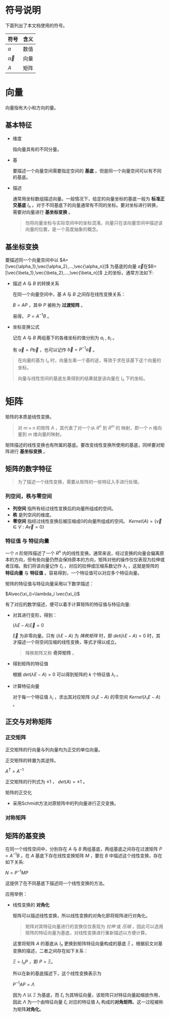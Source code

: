 # 符号说明

下面列出了本文档使用的符号。

| 符号           | 含义 |
|:---------------|:-----|
| $a$            | 数值 |
| $\vec{\alpha}$ | 向量 |
| $A$            | 矩阵 |


# 向量
向量指有大小和方向的量。

## 基本特征
* 维度

    指向量具有的不同分量。

* 基

    要描述一个向量空间需要指定空间的 **基底** 。但是同一个向量空间可以有不同的基底。

* 描述

    通常用坐标数组描述向量。一般情况下，给定的向量坐标的基底一般为 **标准正交基底** $I_n$ 。对于不同基底下的向量通常有不同的坐标。要对坐标进行转换，需要对向量进行 **基坐标变换** 。
    > 勿将向量坐标与实际空间中的坐标混淆。向量只在该向量空间中描述该向量的位置，是一个高度抽象的概念。

## 基坐标变换

要描述同一个向量空间中以 $A=[\vec{\alpha_1},\vec{\alpha_2},...,\vec{\alpha_n}]$ 为基底的向量 $\vec{a}$在$B=[\vec{\beta_1},\vec{\beta_2},...,\vec{\beta_n}]$ 上的坐标，通常方法如下:

* 描述 $A$ 与 $B$ 的转换关系

    在同一个向量空间中，基 $A$ 与 $B$ 之间存在线性变换关系：

    $B=AP$ ，其中 $P$ 被称为 **过渡矩阵** 。

    易得， $P=A^{-1}B$ 。

* 坐标变换公式

    记在 $A$ 与 $B$ 两组基下的各维坐标的值分别为 $a_i$ , $b_i$ 。

    有 $\vec{a}=P\vec{b}$ ，也可以记作 $\vec{b}=P^{-1}\vec{a}$ 。
> 在向量的基为 $I_n$ 时，向量左乘一个基的逆，等效于求在该基下这个向量的坐标。
>
> 向量与线性空间的基底左乘得到的结果就是该向量在 $I_n$ 下的坐标。


# 矩阵
矩阵的本质是线性变换。

> 对 $m\times n$ 的矩阵 $A$ ，其代表了对一个从 $R^n$ 到 $R^m$ 的 映射，即一个 $n$ 维向量到 $m$ 维向量的映射。

矩阵描述的线性变换也有所属的基底。要改变线性变换所使用的基底，同样要对矩阵进行 **基坐标变换** 。


## 矩阵的数字特征

> 为了描述一个线性变换，需要从矩阵的一些特征入手进行处理。

### 列空间，秩与零空间

* **列空间** 指所有经过线性变换后的向量所组成的空间。
* **秩** 是列空间的维度。
* **零空间** 指经过线性变换后被压缩成0的向量所组成的空间。 $Kernel(A)=\{\vec{v}\in V: A\vec{v}=0\}$

### **特征值** 与 **特征向量**
一个 $n$ 阶矩阵描述了一个 $R^n$ 内的线性变换。通常来说，经过变换的向量会偏离原本的方向，但有些向量仍然会保持原本的方向，矩阵对他的操作仅仅表现为拉伸或者压缩。我们将该向量记作 $\xi_i$ ，对应的拉伸或压缩系数记作 $\lambda_i$ ，这就是矩阵的 **特征向量** 与 **特征值** 。容易得到，一个特征值可以对应多个特征向量。

矩阵的特征值与特征向量采用以下数学描述：

$A\vec{\xi_i}=\lambda_i \vec{\xi_i}$

有了对应的数学描述，便可以着手计算矩阵的特征值与特征向量:

* 对其进行变形，得到：

    $(\lambda E - A)\vec{\xi}=0$

    $\vec{\xi}$ 为非零向量。只有 $(\lambda E - A)$ 为 *降秩矩阵* 时，即 $det(\lambda E - A)=0$ 时，其才描述一个将空间压缩的线性变换，等式才得以成立。
    > 降秩矩阵又称 **奇异矩阵** 。

* 得到矩阵的特征值

    根据 $det(\lambda E - A)=0$ 可以得到矩阵的 $k$ 个特征值 $\lambda_i$ 。

* 计算特征向量

    对于每一个特征值 $\lambda_i$ ，求出其对应矩阵 $(\lambda_i E - A)$ 的零空间 $Kernel(\lambda_i E - A)$ 。

## 正交与对称矩阵

### 正交矩阵
正交矩阵的行向量与列向量均为正交的单位向量。

正交矩阵的转置为其逆阵。

$A^T=A^{-1}$

正交矩阵的行列式为 $\pm1$ ， $det(A)=\pm1$ 。

矩阵的正交化

* 采用Schmidt方法对原矩阵中的列向量进行正交变换。

### 对称矩阵


## 矩阵的基变换

在同一个线性空间中，分别存在 $A$ 与 $B$ 两组基底，两组基底之间存在过渡矩阵 $P=A^{-1}B$ 。在 $A$ 基底下存在线性变换矩阵 $M$ ，要在 $B$ 中描述这个线性变换，存在如下关系:

$N = P^{-1}MP$

这提供了在不同基底下描述同一个线性变换的方法。

应用举例：

* 线性变换的 **对角化**

    矩阵可以描述线性变换，所以线性变换的对角化即将矩阵进行对角化。
    > 矩阵对其特征向量进行的变换仅仅表现为 *拉伸* 或 *压缩* ，因此可以选用矩阵的特征向量为基底，对线性变换进行重新描述以方便计算。

    这里将矩阵 $A$ 的基底从 $I_n$ 更换到矩阵特征向量构成的基底 $\Xi$ 。根据前文对基变换的描述，二者之间存在如下关系：

    $\Xi = I_nP$ ，即 $P=\Xi$。

    所以在新的基底描述下，这个线性变换表示为

    $P^{-1}AP=\Lambda$

    因为 $\Lambda$ 以 $\Xi$ 为基底，而 $\xi_i$ 为其特征向量，该矩阵只对特征向量起缩放作用，因此 $\Lambda$ 为一个由特征向量 $\xi_i$ 对应的特征值 $\lambda_i$ 构成的**对角矩阵**。这一过程被称为矩阵**对角化**。